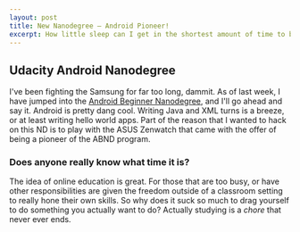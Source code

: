 ```yaml
---
layout: post
title: New Nanodegree — Android Pioneer!
excerpt: How little sleep can I get in the shortest amount of time to build a bunch of Android apps?
---
```


## Udacity Android Nanodegree

I've been fighting the Samsung for far too long, dammit. As of last week, I have jumped into the [Android Beginner Nanodegree](https://www.udacity.com/course/android-basics-nanodegree-by-google--nd803), and I'll go ahead and say it. Android is pretty dang cool. Writing Java and XML turns is a breeze, or at least writing hello world apps. Part of the reason that I wanted to hack on this ND is to play with the ASUS Zenwatch that came with the offer of being a pioneer of the ABND program. 

### Does anyone really know what time it is?

The idea of online education is great. For those that are too busy, or have other responsibilities are given the freedom outside of a classroom setting to really hone their own skills. So why does it suck so much to drag yourself to do something you actually want to do? Actually studying is a *chore* that never ever ends.
